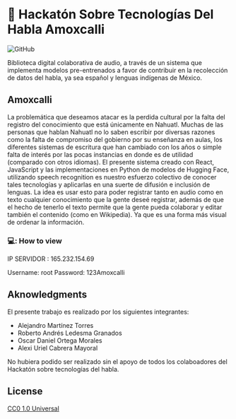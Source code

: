 # :page_with_curl: Hackatón Sobre Tecnologías Del Habla <b>Amoxcalli</b>
![GitHub](https://img.shields.io/github/license/AlejandroMtzT/Hackat-n-sobre-tecnolog-as-del-habla?color=190&label=LICENSE&logo=Amoxcalli&logoColor=190)


Biblioteca digital colaborativa de audio, a través de un sistema que implementa modelos pre-entrenados a favor de contribuir en la recolección de datos del habla, ya sea español y lenguas indígenas de México.

## Amoxcalli
La problemática que deseamos atacar es la perdida cultural por la falta del registro del conocimiento que está únicamente en Nahuatl. Muchas de las personas que hablan Nahuatl no lo saben escribir por diversas razones como la falta de compromiso del gobierno por su enseñanza en aulas, los diferentes sistemas de escritura que han cambiado con los años o simple falta de interés por las pocas instancias en donde es de utilidad (comparado con otros idiomas).
El presente sistema creado con React, JavaScript y las implementaciones en Python de modelos de Hugging Face, utilizando speech recognition es nuestro esfuerzo colectivo de conocer tales tecnologías y aplicarlas en una suerte de difusión e inclusión de lenguas.
La idea es usar esto para poder registrar tanto en audio como en texto cualquier conocimiento que la gente deseé registrar, además de que el hecho de tenerlo el texto permite que la gente pueda colaborar y editar también el contenido (como en Wikipedia). Ya que es una forma más visual de ordenar la información.

### 💻: How to view

IP SERVIDOR : 165.232.154.69

Username: root
Password: 123Amoxcalli

## Aknowledgments
El presente trabajo es realizado por los siguientes integrantes:
<ul>
  <li>Alejandro Martínez Torres
  <li>Roberto Andrés Ledesma Granados
  <li>Oscar Daniel Ortega Morales
  <li>Alexi Uriel Cabrera Mayoral
</ul>
No hubiera podido ser realizado sin el apoyo de todos los colaboadores del Hackatón sobre tecnologías del habla.


## License
[CC0 1.0 Universal](https://choosealicense.com/licenses/cc0-1.0/)

